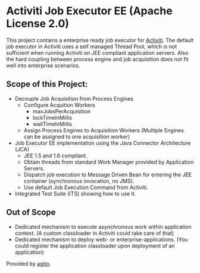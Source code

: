 # Activiti Job Executor EE (Apache License 2.0)

This project contains a enterprise ready job executor for [Activiti](http://activiti.org).  The default job executor in Activiti uses a self managed Thread Pool, which is not sufficient when running Activiti on JEE compliant application servers. Also the hard coupling between process engine and job acquisition does not fit well into enterprise scenarios.

## Scope of this Project:
* Decouple Job Acquisition from Process Engines
    - Configure Acquition Workers
        + maxJobsPerAcquisition
        + lockTimeInMillis
        + waitTimeInMillis
    - Assign Process Engines to Acquisition Workers (Multiple Engines can be assigned to one acquisition worker)
* Job Executor EE implementation using the Java Connector Architecture (JCA)
    - JEE 1.5 and 1.6 compliant.
    - Obtain threads from standard Work Manager provided by Application Servers.
    - Dispatch job execution to Message Driven Bean for entering the JEE container (synchronous invocation, no JMS).
    - Use default Job Execution Command from Activiti.
* Integrated Test Suite (ITS) showing how to use it.

## Out of Scope
* Dedicated mechanism to execute asynchronous work within application context. (A custom classloader in Activiti could take care of that)
* Dedicated mechanism to deploy web- or enterprise-applications. (You could register the application classloader upon deployment of an application)

Provided by [agito](http://www.agito-it.com).